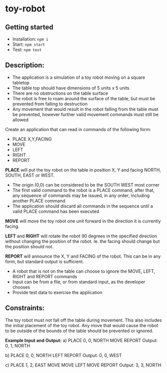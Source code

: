 # toy-robot

## Getting started
- Installation: `npm i`
- Start: `npm start`
- Test: `npm test`

## Description:
- The application is a simulation of a toy robot moving on a square tabletop
- The table top should have dimensions of 5 units x 5 units
- There are no obstructions on the table surface
- The robot is free to roam around the surface of the table, but must be prevented from falling to destruction
- Any movement that would result in the robot falling from the table must be prevented, however further valid movement commands must still be allowed

Create an application that can read in commands of the following form:
- PLACE X,Y,FACING
- MOVE
- LEFT
- RIGHT
- REPORT

**PLACE** will put the toy robot on the table in position X, Y and facing NORTH, SOUTH, EAST or WEST.
- The origin (0,0) can be considered to be the SOUTH WEST most corner
- The first valid command to the robot is a PLACE command, after that, any sequence of commands may be issued, in any order, including another PLACE command
- The application should discard all commands in the sequence until a valid PLACE command has been executed

**MOVE** will move the toy robot one unit forward in the direction it is currently facing.

**LEFT** and **RIGHT** will rotate the robot 90 degrees in the specified direction without changing the position of the robot. Ie. the facing should change but the position should not.

**REPORT** will announce the X, Y and FACING of the robot. This can be in any form, but standard output is sufficient.

- A robot that is not on the table can choose to ignore the MOVE, LEFT, RIGHT and REPORT commands
- Input can be from a file, or from standard input, as the developer chooses
- Provide test data to exercise the application

## Constraints:
The toy robot must not fall off the table during movement. This also includes the initial placement of the toy robot.
Any move that would cause the robot to be outside of the bounds of the table should be prevented or ignored.

**Example Input and Output:**
a)
PLACE 0, 0, NORTH
MOVE
REPORT
Output: 0, 1, NORTH

b)
PLACE 0, 0, NORTH
LEFT
REPORT
Output: 0, 0, WEST

c)
PLACE 1, 2, EAST
MOVE
MOVE
LEFT
MOVE
REPORT
Output: 3, 3, NORTH

